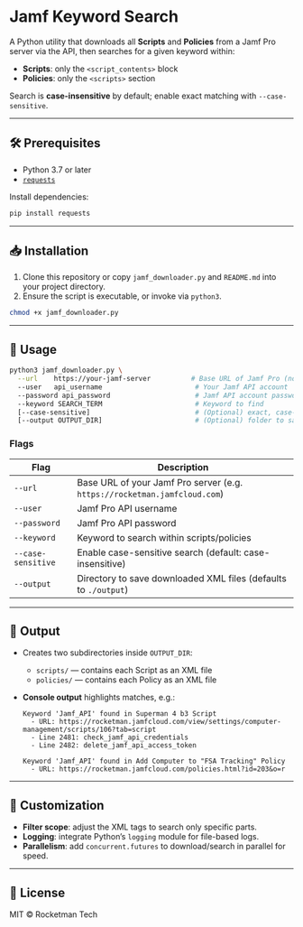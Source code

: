 # Jamf Keyword Search

A Python utility that downloads all **Scripts** and **Policies** from a Jamf Pro server via the API, then searches for a given keyword within:

- **Scripts**: only the `<script_contents>` block
- **Policies**: only the `<scripts>` section

Search is **case-insensitive** by default; enable exact matching with `--case-sensitive`.

---

## 🛠️ Prerequisites

- Python 3.7 or later
- [`requests`](https://pypi.org/project/requests/)

Install dependencies:

```bash
pip install requests
````

---

## 📥 Installation

1. Clone this repository or copy `jamf_downloader.py` and `README.md` into your project directory.
2. Ensure the script is executable, or invoke via `python3`.

```bash
chmod +x jamf_downloader.py
```

---

## 🚀 Usage

```bash
python3 jamf_downloader.py \
  --url    https://your-jamf-server          # Base URL of Jamf Pro (no trailing slash)
  --user   api_username                       # Your Jamf API account
  --password api_password                     # Jamf API account password
  --keyword SEARCH_TERM                       # Keyword to find
  [--case-sensitive]                          # (Optional) exact, case-sensitive search
  [--output OUTPUT_DIR]                       # (Optional) folder to save XML (default: output)
```

### Flags

| Flag               | Description                                                               |
| ------------------ | ------------------------------------------------------------------------- |
| `--url`            | Base URL of your Jamf Pro server (e.g. `https://rocketman.jamfcloud.com`) |
| `--user`           | Jamf Pro API username                                                     |
| `--password`       | Jamf Pro API password                                                     |
| `--keyword`        | Keyword to search within scripts/policies                                 |
| `--case-sensitive` | Enable case-sensitive search (default: case-insensitive)                  |
| `--output`         | Directory to save downloaded XML files (defaults to `./output`)           |

---

## 📂 Output

- Creates two subdirectories inside `OUTPUT_DIR`:

  - `scripts/` — contains each Script as an XML file
  - `policies/` — contains each Policy as an XML file

- **Console output** highlights matches, e.g.:

  ```
  Keyword 'Jamf_API' found in Superman 4 b3 Script
    - URL: https://rocketman.jamfcloud.com/view/settings/computer-management/scripts/106?tab=script
    - Line 2481: check_jamf_api_credentials
    - Line 2482: delete_jamf_api_access_token

  Keyword 'Jamf_API' found in Add Computer to "FSA Tracking" Policy
    - URL: https://rocketman.jamfcloud.com/policies.html?id=203&o=r
  ```

---

## 🔧 Customization

- **Filter scope**: adjust the XML tags to search only specific parts.
- **Logging**: integrate Python’s `logging` module for file-based logs.
- **Parallelism**: add `concurrent.futures` to download/search in parallel for speed.

---

## 📝 License

MIT © Rocketman Tech
